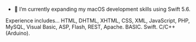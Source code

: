 - 🌱 I’m currently expanding my macOS development skills using Swift 5.6.

Experience includes...
  HTML, DHTML, XHTML, CSS, XML, JavaScript, PHP, MySQL, Visual Basic, ASP, Flash, REST, Apache.
  BASIC.
  Swift.
  C/C++ (Arduino).

<!---
fs270in/fs270in is a ✨ special ✨ repository because its `README.md` (this file) appears on your GitHub profile.
You can click the Preview link to take a look at your changes.
--->
